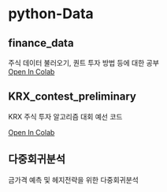 # python-Data

## finance_data 
 주식 데이터 불러오기, 퀀트 투자 방법 등에 대한 공부<br>
 <a href="https://colab.research.google.com/drive/1NdCkzNjmdgL-5AyPmVn3hzIjp8zwPib7?hl=ko" target="_blank">Open In Colab</a>


## KRX_contest_preliminary
 KRX 주식 투자 알고리즘 대회 예선 코드<br>
 
 <a href="https://colab.research.google.com/drive/1yNudDAxIf4Gx-eXcuvkDipw16gynFCq5?usp=sharing" target="_blank">Open In Colab</a>


## 다중회귀분석
 금가격 예측 및 헤지전략을 위한 다중회귀분석 
